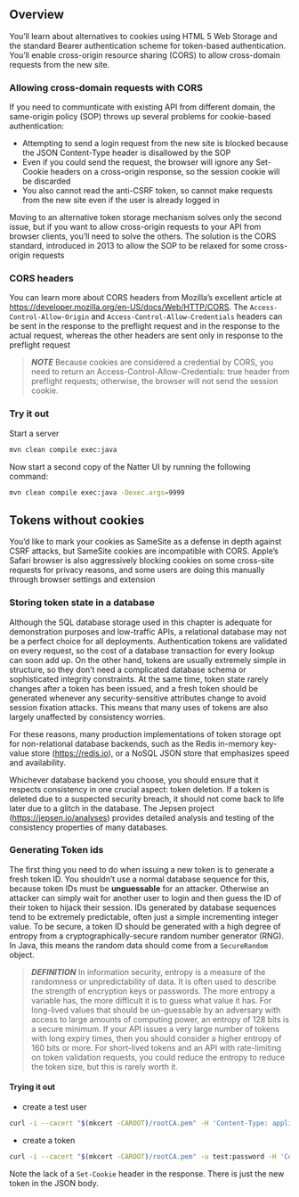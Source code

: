 ## Overview
You’ll learn about alternatives to cookies using HTML 5 Web Storage and the standard Bearer authentication 
scheme for token-based authentication. You’ll enable cross-origin resource sharing (CORS) to allow 
cross-domain requests from the new site.
  
### Allowing cross-domain requests with CORS
If you need to communticate with existing API from different domain, the same-origin policy (SOP) throws up several 
problems for cookie-based authentication: 
- Attempting to send a login request from the new site is blocked because the JSON Content-Type header is disallowed by the SOP
- Even if you could send the request, the browser will ignore any Set-Cookie headers on a cross-origin response, so the session cookie will be discarded
- You also cannot read the anti-CSRF token, so cannot make requests from the new site even if the user is already logged in

Moving to an alternative token storage mechanism solves only the second issue, but if you want to allow 
cross-origin requests to your API from browser clients, you’ll need to solve the others. The solution is 
the CORS standard, introduced in 2013 to allow the SOP to be relaxed for some cross-origin requests
  
### CORS headers
You can learn more about CORS headers from Mozilla’s excellent article 
at https://developer.mozilla.org/en-US/docs/Web/HTTP/CORS. The `Access-Control-Allow-Origin` and 
`Access-Control-Allow-Credentials` headers can be sent in the response to the preflight request and 
in the response to the actual request, whereas the other headers are sent only in response to 
the preflight request

> **_NOTE_** Because cookies are considered a credential by CORS, you need to return an 
> Access-Control-Allow-Credentials: true header from preflight requests; otherwise, the browser will not 
> send the session cookie. 
  
### Try it out
Start a server
```sh
mvn clean compile exec:java
```
Now start a second copy of the Natter UI by running the following command:
```sh
mvn clean compile exec:java -Dexec.args=9999
```

## Tokens without cookies
You’d like to mark your cookies as SameSite as a defense in depth against CSRF attacks, but SameSite 
cookies are incompatible with CORS. Apple’s Safari browser is also aggressively blocking cookies on some 
cross-site requests for privacy reasons, and some users are doing this manually through browser settings 
and extension

### Storing token state in a database
Although the SQL database storage used in this chapter is adequate for demonstration purposes and 
low-traffic APIs, a relational database may not be a perfect choice for all deployments. Authentication 
tokens are validated on every request, so the cost of a database transaction for every lookup can soon 
add up. On the other hand, tokens are usually extremely simple in structure, so they don’t need 
a complicated database schema or sophisticated integrity constraints. At the same time, token state 
rarely changes after a token has been issued, and a fresh token should be generated whenever any 
security-sensitive attributes change to avoid session fixation attacks. This means that many uses of 
tokens are also largely unaffected by consistency worries.

For these reasons, many production implementations of token storage opt for non-relational database 
backends, such as the Redis in-memory key-value store (https://redis.io), or a NoSQL JSON store that 
emphasizes speed and availability.

Whichever database backend you choose, you should ensure that it respects consistency in one crucial 
aspect: token deletion. If a token is deleted due to a suspected security breach, it should not come 
back to life later due to a glitch in the database. The Jepsen project (https://jepsen.io/analyses) 
provides detailed analysis and testing of the consistency properties of many databases.

### Generating Token ids
The first thing you need to do when issuing a new token is to generate a fresh token ID. 
You shouldn’t use a normal database sequence for this, because token IDs must be **unguessable** for 
an attacker. Otherwise an attacker can simply wait for another user to login and then guess the ID of 
their token to hijack their session. IDs generated by database sequences tend to be extremely predictable, 
often just a simple incrementing integer value. To be secure, a token ID should be generated with a 
high degree of entropy from a cryptographically-secure random number generator (RNG). In Java, this means 
the random data should come from a `SecureRandom` object.
  
> **_DEFINITION_** In information security, entropy is a measure of the randomness or unpredictability of data. 
> It is often used to describe the strength of encryption keys or passwords. The more entropy a variable 
> has, the more difficult it is to guess what value it has. For long-lived values that should be 
> un-guessable by an adversary with access to large amounts of computing power, an entropy of 128 bits 
> is a secure minimum. If your API issues a very large number of tokens with long expiry times, then you 
> should consider a higher entropy of 160 bits or more. For short-lived tokens and an API with rate-limiting
> on token validation requests, you could reduce the entropy to reduce the token size, but this is rarely 
> worth it.
  
#### Trying it out
- create a test user
```sh
curl -i --cacert "$(mkcert -CAROOT)/rootCA.pem" -H 'Content-Type: application/json' -d '{"username":"test","password":"password"}' https://localhost:4567/users
```
- create a token
```sh
curl -i --cacert "$(mkcert -CAROOT)/rootCA.pem" -u test:password -H 'Content-Type: application/json' -X POST https://localhost:4567/sessions
```
Note the lack of a `Set-Cookie` header in the response. There is just the new token in the JSON body. 
